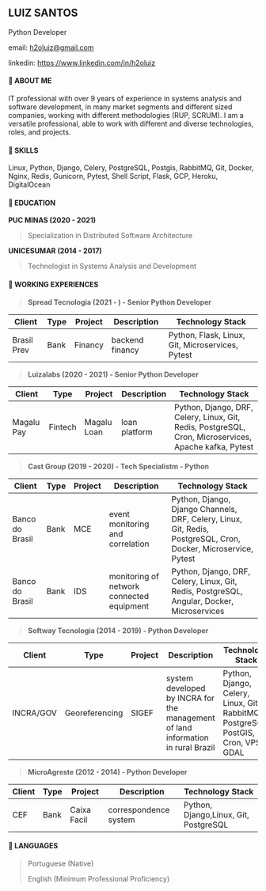 ## LUIZ SANTOS
Python Developer
 
email: h2oluiz@gmail.com 

linkedin: https://www.linkedin.com/in/h2oluiz


#### 🚀 ABOUT ME
IT professional with over 9 years of experience in systems analysis and software development, in many market segments and different sized companies, working with different methodologies (RUP, SCRUM). I am a versatile professional, able to work with different and diverse technologies, roles, and projects.

#### 🚀 SKILLS

Linux, Python, Django, Celery, PostgreSQL, Postgis, RabbitMQ, Git, Docker, Nginx, Redis, Gunicorn, Pytest, Shell Script, Flask, GCP, Heroku, DigitalOcean   


#### 🚀 EDUCATION

**PUC MINAS (2020 - 2021)**
> Specialization in Distributed Software Architecture

**UNICESUMAR (2014 - 2017)**
> Technologist in Systems Analysis and Development 

#### 🚀 WORKING EXPERIENCES

>**Spread Tecnologia (2021 - ) - Senior Python Developer**
>
|Client    |Type    |Project           |Description         |Technology Stack |
|----------|--------|------------------|--------------------|-----------------|
|Brasil Prev|Bank |Financy       |backend financy       |Python, Flask, Linux, Git, Microservices, Pytest|

>**Luizalabs (2020 - 2021) - Senior Python Developer**
>
|Client    |Type    |Project           |Description         |Technology Stack |
|----------|--------|------------------|--------------------|-----------------|
|Magalu Pay|Fintech |Magalu Loan       |loan platform       |Python, Django, DRF, Celery, Linux, Git, Redis, PostgreSQL, Cron, Microservices, Apache kafka, Pytest|

>**Cast Group (2019 - 2020) - Tech Specialistm - Python**
>
|Client    |Type    |Project           |Description         |Technology Stack |
|----------|--------|------------------|--------------------|-----------------|
|Banco do Brasil |Bank |MCE       |event monitoring and correlation      |Python, Django, Django Channels, DRF, Celery, Linux, Git, Redis, PostgreSQL, Cron, Docker, Microservice, Pytest|
|Banco do Brasil |Bank |IDS       |monitoring of network connected equipment      |Python, Django, DRF, Celery, Linux, Git, Redis, PostgreSQL, Angular, Docker, Microservices|



>**Softway Tecnologia (2014 - 2019) - Python Developer**
>
|Client    |Type    |Project           |Description         |Technology Stack |
|----------|--------|------------------|--------------------|-----------------|
|INCRA/GOV |Georeferencing |SIGEF      |system developed by INCRA for the management of land information in rural Brazil      |Python, Django, Celery, Linux, Git, RabbitMQ, PostgreSQL, PostGIS,  Cron, VPS, GDAL |


>**MicroAgreste (2012 - 2014) - Python Developer**
>
|Client    |Type    |Project           |Description         |Technology Stack |
|----------|--------|------------------|--------------------|-----------------|
|CEF       |Bank    | Caixa Facil      |correspondence system|Python, Django,Linux, Git, PostgreSQL|


#### 🚀 LANGUAGES

> Portuguese (Native)
> 
> English (Minimum Professional Proficiency)
